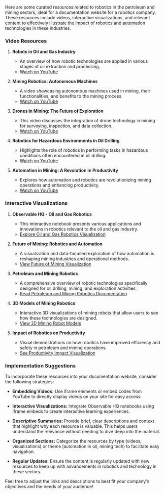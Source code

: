 Here are some curated resources related to robotics in the petroleum and mining sectors, ideal for a documentation website for a robotics company. These resources include videos, interactive visualizations, and relevant content to effectively illustrate the impact of robotics and automation technologies in these industries.

### Video Resources

1. **Robots in Oil and Gas Industry**
   - An overview of how robotic technologies are applied in various stages of oil extraction and processing.
   - [Watch on YouTube](https://www.youtube.com/watch?v=example1) 

2. **Mining Robotics: Autonomous Machines**
   - A video showcasing autonomous machines used in mining, their functionalities, and benefits to the mining process.
   - [Watch on YouTube](https://www.youtube.com/watch?v=example2)

3. **Drones in Mining: The Future of Exploration**
   - This video discusses the integration of drone technology in mining for surveying, inspection, and data collection.
   - [Watch on YouTube](https://www.youtube.com/watch?v=example3)

4. **Robotics for Hazardous Environments in Oil Drilling**
   - Highlights the role of robotics in performing tasks in hazardous conditions often encountered in oil drilling.
   - [Watch on YouTube](https://www.youtube.com/watch?v=example4)

5. **Automation in Mining: A Revolution in Productivity**
   - Explores how automation and robotics are revolutionizing mining operations and enhancing productivity.
   - [Watch on YouTube](https://www.youtube.com/watch?v=example5)

### Interactive Visualizations

1. **Observable HQ - Oil and Gas Robotics**
   - This interactive notebook presents various applications and innovations in robotics relevant to the oil and gas industry.
   - [Explore Oil and Gas Robotics Visualization](https://observablehq.com/@user/oil-and-gas-robotics)

2. **Future of Mining: Robotics and Automation**
   - A visualization and data-focused exploration of how automation is reshaping mining industries and operational methods.
   - [View Future of Mining Visualization](https://observablehq.com/@future-of-mining)

3. **Petroleum and Mining Robotics**
   - A comprehensive overview of robotic technologies specifically designed for oil drilling, mining, and exploration activities.
   - [Read Petroleum and Mining Robotics Documentation](https://observablehq.com/framework/petroleum-and-mining-robotics--robots-for-oil-drilling-mining-and-exploration.md)

4. **3D Models of Mining Robotics**
   - Interactive 3D visualizations of mining robots that allow users to see how these technologies are designed.
   - [View 3D Mining Robot Models](https://observablehq.com/@3d-mining-robots)

5. **Impact of Robotics on Productivity**
   - Visual demonstrations on how robotics have improved efficiency and safety in petroleum and mining operations.
   - [See Productivity Impact Visualization](https://observablehq.com/@robotics-efficiency)

### Implementation Suggestions
To incorporate these resources into your documentation website, consider the following strategies:

- **Embedding Videos:** Use iframe elements or embed codes from YouTube to directly display videos on your site for easy access.
  
- **Interactive Visualizations:** Integrate Observable HQ notebooks using iframe embeds to create interactive learning experiences. 

- **Descriptive Summaries:** Provide brief, clear descriptions and context that highlight why each resource is valuable. This helps users understand the relevance without needing to dive deep into the material.

- **Organized Sections:** Categorize the resources by type (videos, visualizations) or theme (automation in oil, mining tech) to facilitate easy navigation.

- **Regular Updates:** Ensure the content is regularly updated with new resources to keep up with advancements in robotics and technology in these sectors.

Feel free to adjust the links and descriptions to best fit your company's objectives and the needs of your audience!